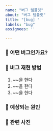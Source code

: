```yaml
---
name: "버그 템플릿"
about: "버그 템플릿"
title: "[bug] "
labels: "bug"
assignees: ''

---
```


### 🐞 어떤 버그인가요?
<!-- 어떤 버그가 일어났는지 설명해주세염 -->

### 🚨 버그 재현 방법
<!-- 버그를 재현하려면 어떤 식으로 해야하는지 step by step 으로 작성해주세염 -->
1. ~~을 한다
2. ~~을 한다
3. ~~을 한다

### 🧐 예상되는 원인
<!-- 예상되는 원인이 있다면 적어주세염 -->

### 🌄 관련 사진
<!-- 버그와 관련된 사진이 있다면 올려주세염 -->
